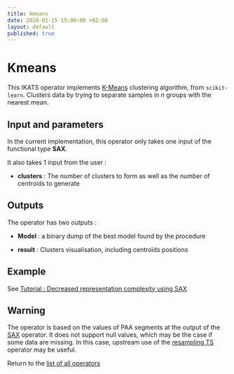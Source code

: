```yaml
---
title: kmeans
date: 2018-01-15 15:00:00 +02:00
layout: default
published: true
---
```

# Kmeans

This IKATS operator implements [K-Means](https://en.wikipedia.org/wiki/K-means_clustering) clustering algorithm, from `scikit-learn`. Clusters data by trying to separate samples in *n* groups with the nearest mean.


## Input and parameters

In the current implementation, this operator only takes one input of the functional type **SAX**.

It also takes 1 input from the user :

- **clusters** : The number of clusters to form as well as the number of centroids to generate


## Outputs

The operator has two outputs :

 - **Model** : a binary dump of the best model found by the procedure

 - **result** : Clusters visualisation, including centroïds positions

## Example
See [Tutorial : Decreased representation complexity using SAX](/doc/tutorials/tuto_sax.html)


## Warning

The operator is based on the values of PAA segments at the output of the [SAX](/doc/operators/sax.html) operator. It does not support null values, which may be the case if some data are missing. In this case, upstream use of the [resampling TS](/doc/operators/resample.html) operator may be useful.


Return to the [list of all operators](/operators.html)
